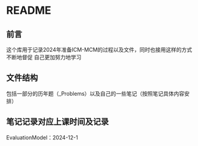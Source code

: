 # README
## 前言
这个库用于记录2024年准备ICM-MCM的过程以及文件，同时也接用这样的方式不断地督促
自己更加努力地学习
## 文件结构
包括一部分的历年题（_Problems）以及自己的一些笔记（按照笔记具体内容安排）
## 笔记记录对应上课时间及记录
EvaluationModel：2024-12-1